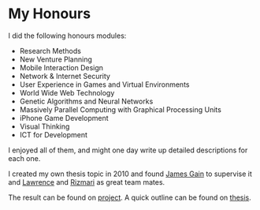 My Honours
==========

I did the following honours modules:

* Research Methods
* New Venture Planning
* Mobile Interaction Design
* Network & Internet Security
* User Experience in Games and Virtual Environments
* World Wide Web Technology
* Genetic Algorithms and Neural Networks
* Massively Parallel Computing with Graphical Processing Units
* iPhone Game Development
* Visual Thinking
* ICT for Development 

I enjoyed all of them, and might one day write up detailed descriptions for each one.

I created my own thesis topic in 2010 and found [James Gain](~jgain) to supervise it and [Lawrence](~lwebley) and [Rizmari](~rversfeld) as great team mates.

The result can be found on [project](~lwebley/project). A quick outline can be found on [thesis](thesis.html).